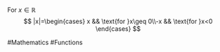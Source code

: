 For $x \in \mathbb{R}$
$$
|x|=\begin{cases}
x && \text{for }x\geq 0\\-x && \text{for }x<0
\end{cases}
$$


#Mathematics #Functions 